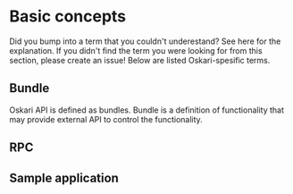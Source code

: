 # Basic concepts

Did you bump into a term that you couldn't underestand? See here for the explanation. If you didn't find the term you were looking for from this section, please create an issue! Below are listed Oskari-spesific terms.

## Bundle

Oskari API is defined as bundles. Bundle is a definition of functionality that may provide external API to control the functionality.

## RPC

## Sample application

